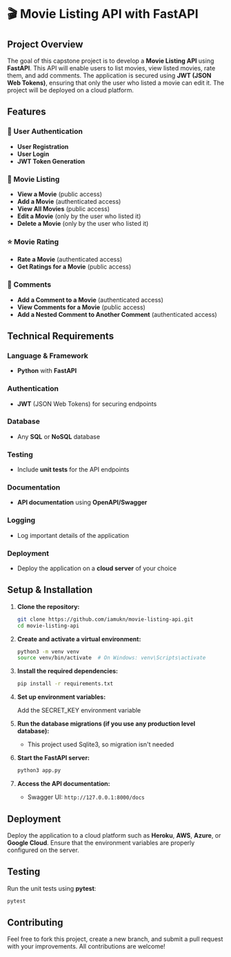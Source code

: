 # 🎬 Movie Listing API with FastAPI

## Project Overview

The goal of this capstone project is to develop a **Movie Listing API** using **FastAPI**. This API will enable users to list movies, view listed movies, rate them, and add comments. The application is secured using **JWT (JSON Web Tokens)**, ensuring that only the user who listed a movie can edit it. The project will be deployed on a cloud platform.

## Features

### 🔑 User Authentication
- **User Registration**
- **User Login**
- **JWT Token Generation**

### 🎥 Movie Listing
- **View a Movie** (public access)
- **Add a Movie** (authenticated access)
- **View All Movies** (public access)
- **Edit a Movie** (only by the user who listed it)
- **Delete a Movie** (only by the user who listed it)

### ⭐ Movie Rating
- **Rate a Movie** (authenticated access)
- **Get Ratings for a Movie** (public access)

### 💬 Comments
- **Add a Comment to a Movie** (authenticated access)
- **View Comments for a Movie** (public access)
- **Add a Nested Comment to Another Comment** (authenticated access)

## Technical Requirements

### Language & Framework
- **Python** with **FastAPI**

### Authentication
- **JWT** (JSON Web Tokens) for securing endpoints

### Database
- Any **SQL** or **NoSQL** database

### Testing
- Include **unit tests** for the API endpoints

### Documentation
- **API documentation** using **OpenAPI/Swagger**

### Logging
- Log important details of the application

### Deployment
- Deploy the application on a **cloud server** of your choice

## Setup & Installation

1. **Clone the repository:**

   ```bash
   git clone https://github.com/iamukn/movie-listing-api.git
   cd movie-listing-api
   ```

2. **Create and activate a virtual environment:**

   ```bash
   python3 -m venv venv
   source venv/bin/activate  # On Windows: venv\Scripts\activate
   ```

3. **Install the required dependencies:**

   ```bash
   pip install -r requirements.txt
   ```

4. **Set up environment variables:**

   Add the SECRET_KEY environment variable 

5. **Run the database migrations (if you use any production level database):**
    - This project used Sqlite3, so migration isn't needed


6. **Start the FastAPI server:**

   ```bash
   python3 app.py
   ```

7. **Access the API documentation:**

   - Swagger UI: `http://127.0.0.1:8000/docs`

## Deployment

Deploy the application to a cloud platform such as **Heroku**, **AWS**, **Azure**, or **Google Cloud**. Ensure that the environment variables are properly configured on the server.

## Testing

Run the unit tests using **pytest**:

```bash
pytest
```

## Contributing

Feel free to fork this project, create a new branch, and submit a pull request with your improvements. All contributions are welcome!
